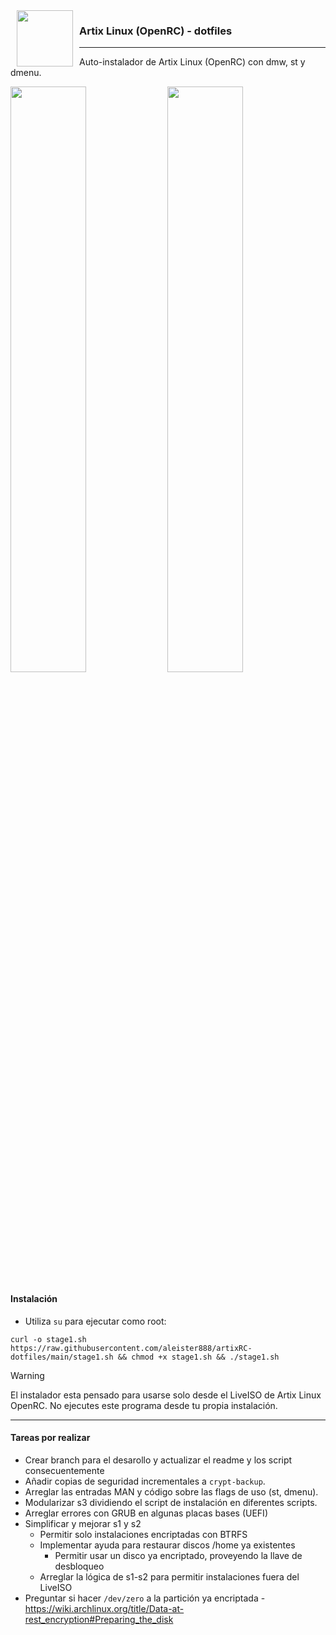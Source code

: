 <img src="https://raw.githubusercontent.com/aleister888/artixRC-dotfiles/master/assets/artix-linux.png" align="left" height="90px" hspace="10px" vspace="0px">

### Artix Linux (OpenRC) - dotfiles

----

Auto-instalador de Artix Linux (OpenRC) con dmw, st y dmenu.
<p float="center">
	<img src="https://raw.githubusercontent.com/aleister888/artixRC-dotfiles/main/assets/screenshots/screenshot1.jpg" width="49%" />
	<img src="https://raw.githubusercontent.com/aleister888/artixRC-dotfiles/main/assets/screenshots/screenshot2.jpg" width="49%" />
</p>

#### Instalación

- Utiliza `su` para ejecutar como root:

```
curl -o stage1.sh https://raw.githubusercontent.com/aleister888/artixRC-dotfiles/main/stage1.sh && chmod +x stage1.sh && ./stage1.sh
```

> [!WARNING]
> El instalador esta pensado para usarse solo desde el LiveISO de Artix Linux OpenRC. No ejecutes este programa desde tu propia instalación.

---

#### Tareas por realizar

- Crear branch para el desarollo y actualizar el readme y los script consecuentemente
- Añadir copias de seguridad incrementales a `crypt-backup`.
- Arreglar las entradas MAN y código sobre las flags de uso (st, dmenu).
- Modularizar s3 dividiendo el script de instalación en diferentes scripts.
- Arreglar errores con GRUB en algunas placas bases (UEFI)
- Simplificar y mejorar s1 y s2
	- Permitir solo instalaciones encriptadas con BTRFS
	- Implementar ayuda para restaurar discos /home ya existentes
		- Permitir usar un disco ya encriptado, proveyendo la llave de desbloqueo
	- Arreglar la lógica de s1-s2 para permitir instalaciones fuera del LiveISO
- Preguntar si hacer `/dev/zero` a la partición ya encriptada
		- https://wiki.archlinux.org/title/Data-at-rest_encryption#Preparing_the_disk

